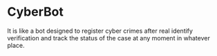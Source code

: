 # CyberBot
It is like a bot designed to register cyber crimes after real identify verification and track the status of the case at any moment in whatever place.
